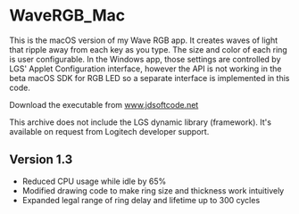 # WaveRGB_Mac

This is the macOS version of my Wave RGB app. It creates waves of light that ripple away from each key as you type. The size and color of each ring is user configurable. In the Windows app, those settings are controlled by LGS' Applet Configuration interface, however the API is not working in the beta macOS SDK for RGB LED so a separate interface is implemented in this code.

Download the executable from www.jdsoftcode.net

This archive does not include the LGS dynamic library (framework). It's available on request from Logitech developer support.

## Version 1.3
* Reduced CPU usage while idle by 65%
* Modified drawing code to make ring size and thickness work intuitively
* Expanded legal range of ring delay and lifetime up to 300 cycles
